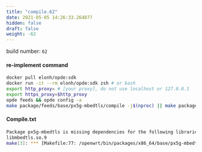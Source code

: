 ```yaml
---
title: "compile.62"
date: 2021-05-05 14:26:33.264877
hidden: false
draft: false
weight: -62
---
```


build number: `62`

#### re-implement command 

```bash
docker pull elonh/opde:sdk
docker run -it --rm elonh/opde:sdk zsh # or bash
export http_proxy= # [your proxy], do not use localhost or 127.0.0.1
export https_proxy=$http_proxy
opde feeds && opde config -a
make package/feeds/base/px5g-mbedtls/compile -j$(nproc) || make package/feeds/base/px5g-mbedtls/compile V=s
```

#### Compile.txt

``` bash
Package px5g-mbedtls is missing dependencies for the following libraries:
libmbedtls.so.9
make[3]: *** [Makefile:77: /openwrt/bin/packages/x86_64/base/px5g-mbedtls_9_x86_64.ipk] Error 1
```
